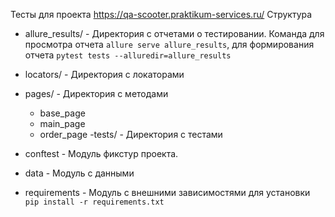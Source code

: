 Тесты для проекта https://qa-scooter.praktikum-services.ru/
Структура
 - allure_results/ - Директория с отчетами о тестировании. Команда для просмотра отчета ```allure serve allure_results```, для формирования отчета ```pytest tests --alluredir=allure_results```

 - locators/ - Директория с локаторами
 - pages/ - Директория с методами
    - base_page
    - main_page
    - order_page
 -tests/ - Директория с тестами
 - conftest - Модуль фикстур проекта.
 - data - Модуль с данными
 - requirements - Модуль с внешними зависимостями для установки ```pip install -r requirements.txt```
      

